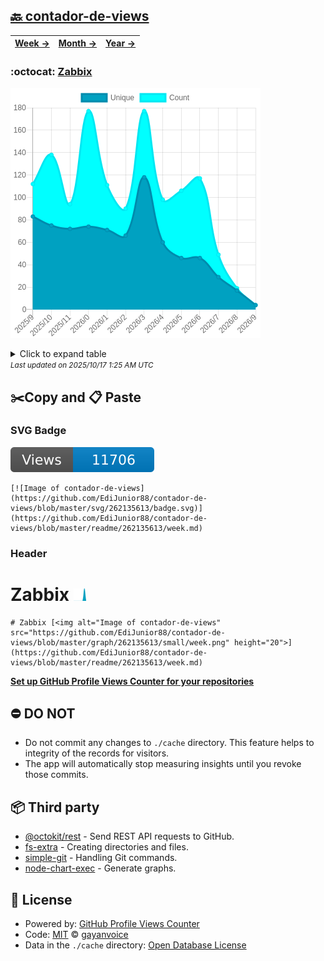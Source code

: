 ## [🔙 contador-de-views](https://github.com/EdiJunior88/contador-de-views)
| [**Week →**](https://github.com/EdiJunior88/contador-de-views/blob/master/readme/262135613/week.md) | [**Month →**](https://github.com/EdiJunior88/contador-de-views/blob/master/readme/262135613/month.md) | [**Year →**](https://github.com/EdiJunior88/contador-de-views/blob/master/readme/262135613/year.md) |
| ---- | ---- | ----- |
### :octocat: [Zabbix](https://github.com/EdiJunior88/Zabbix)
![Image of contador-de-views](https://github.com/EdiJunior88/contador-de-views/blob/master/graph/262135613/large/year.png)

<details>
	<summary>Click to expand table</summary>
	<h2>:calendar: Year Page Views Table</h2>
<table>
	<tr>
		<th>
			Last Updated
		</th>
		<th>
			Unique
		</th>
		<th>
			Count
		</th>
	</tr>
	<tr>
		<td>
			<code>2025/10/1</code>
		</td>
		<td>
			<code>4</code>
		</td>
		<td>
			<code>4</code>
		</td>
	</tr>
	<tr>
		<td>
			<code>2025/9/1</code>
		</td>
		<td>
			<code>17</code>
		</td>
		<td>
			<code>19</code>
		</td>
	</tr>
	<tr>
		<td>
			<code>2025/8/1</code>
		</td>
		<td>
			<code>29</code>
		</td>
		<td>
			<code>49</code>
		</td>
	</tr>
	<tr>
		<td>
			<code>2025/7/1</code>
		</td>
		<td>
			<code>46</code>
		</td>
		<td>
			<code>117</code>
		</td>
	</tr>
	<tr>
		<td>
			<code>2025/6/1</code>
		</td>
		<td>
			<code>46</code>
		</td>
		<td>
			<code>106</code>
		</td>
	</tr>
	<tr>
		<td>
			<code>2025/5/1</code>
		</td>
		<td>
			<code>60</code>
		</td>
		<td>
			<code>98</code>
		</td>
	</tr>
	<tr>
		<td>
			<code>2025/4/1</code>
		</td>
		<td>
			<code>118</code>
		</td>
		<td>
			<code>177</code>
		</td>
	</tr>
	<tr>
		<td>
			<code>2025/3/1</code>
		</td>
		<td>
			<code>66</code>
		</td>
		<td>
			<code>90</code>
		</td>
	</tr>
	<tr>
		<td>
			<code>2025/2/1</code>
		</td>
		<td>
			<code>71</code>
		</td>
		<td>
			<code>111</code>
		</td>
	</tr>
	<tr>
		<td>
			<code>2025/1/1</code>
		</td>
		<td>
			<code>74</code>
		</td>
		<td>
			<code>177</code>
		</td>
	</tr>
	<tr>
		<td>
			<code>2024/12/1</code>
		</td>
		<td>
			<code>72</code>
		</td>
		<td>
			<code>94</code>
		</td>
	</tr>
	<tr>
		<td>
			<code>2024/11/1</code>
		</td>
		<td>
			<code>75</code>
		</td>
		<td>
			<code>138</code>
		</td>
	</tr>
	<tr>
		<td>
			<code>2024/10/1</code>
		</td>
		<td>
			<code>83</code>
		</td>
		<td>
			<code>112</code>
		</td>
	</tr>
</table>

</details>
<small><i>Last updated on 2025/10/17 1:25 AM UTC</i></small>

## ✂️Copy and 📋 Paste
### SVG Badge
[![Image of contador-de-views](https://github.com/EdiJunior88/contador-de-views/blob/master/svg/262135613/badge.svg)](https://github.com/EdiJunior88/contador-de-views/blob/master/readme/262135613/week.md)
```readme
[![Image of contador-de-views](https://github.com/EdiJunior88/contador-de-views/blob/master/svg/262135613/badge.svg)](https://github.com/EdiJunior88/contador-de-views/blob/master/readme/262135613/week.md)
```
### Header
# Zabbix [<img alt="Image of contador-de-views" src="https://github.com/EdiJunior88/contador-de-views/blob/master/graph/262135613/small/week.png" height="20">](https://github.com/EdiJunior88/contador-de-views/blob/master/readme/262135613/week.md)
```readme
# Zabbix [<img alt="Image of contador-de-views" src="https://github.com/EdiJunior88/contador-de-views/blob/master/graph/262135613/small/week.png" height="20">](https://github.com/EdiJunior88/contador-de-views/blob/master/readme/262135613/week.md)
```
[**Set up GitHub Profile Views Counter for your repositories**](https://github.com/gayanvoice/github-profile-views-counter)
## ⛔ DO NOT
- Do not commit any changes to `./cache` directory. This feature helps to integrity of the records for visitors.
- The app will automatically stop measuring insights until you revoke those commits.
## 📦 Third party

- [@octokit/rest](https://www.npmjs.com/package/@octokit/rest) - Send REST API requests to GitHub.
- [fs-extra](https://www.npmjs.com/package/fs-extra) - Creating directories and files.
- [simple-git](https://www.npmjs.com/package/simple-git) - Handling Git commands.
- [node-chart-exec](https://www.npmjs.com/package/node-chart-exec) - Generate graphs.
## 📄 License
- Powered by: [GitHub Profile Views Counter](https://github.com/gayanvoice/github-profile-views-counter)
- Code: [MIT](./LICENSE) © [gayanvoice](https://github.com/gayanvoice/github-profile-views-counter)
- Data in the `./cache` directory: [Open Database License](https://opendatacommons.org/licenses/odbl/1-0/)